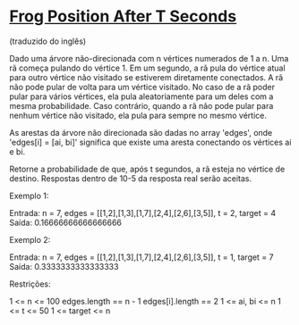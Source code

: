# [Frog Position After T Seconds](https://leetcode.com/problems/frog-position-after-t-seconds/description/)

(traduzido do inglês)

Dado uma árvore não-direcionada com n vértices numerados de 1 a n. Uma rã começa pulando do vértice 1. Em um segundo, a rã pula do vértice atual para outro vértice não visitado se estiverem diretamente conectados. A rã não pode pular de volta para um vértice visitado. No caso de a rã poder pular para vários vértices, ela pula aleatoriamente para um deles com a mesma probabilidade. Caso contrário, quando a rã não pode pular para nenhum vértice não visitado, ela pula para sempre no mesmo vértice.

As arestas da árvore não direcionada são dadas no array 'edges', onde 'edges[i] = [ai, bi]' significa que existe uma aresta conectando os vértices ai e bi.

Retorne a probabilidade de que, após t segundos, a rã esteja no vértice de destino. Respostas dentro de 10-5 da resposta real serão aceitas.

Exemplo 1:

Entrada: n = 7, edges = [[1,2],[1,3],[1,7],[2,4],[2,6],[3,5]], t = 2, target = 4
Saída: 0.16666666666666666

Exemplo 2:

Entrada: n = 7, edges = [[1,2],[1,3],[1,7],[2,4],[2,6],[3,5]], t = 1, target = 7
Saída: 0.3333333333333333

Restrições:

1 <= n <= 100
edges.length == n - 1
edges[i].length == 2
1 <= ai, bi <= n
1 <= t <= 50
1 <= target <= n